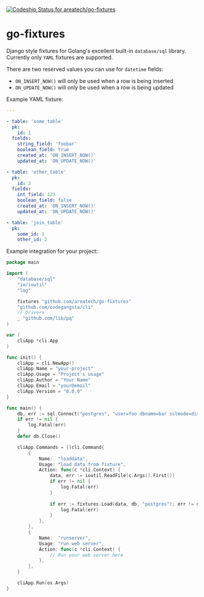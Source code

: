 [![Codeship Status for areatech/go-fixtures](https://codeship.com/projects/f196fa10-84fb-0133-c7be-429ee0939cc9/status?branch=master)](https://codeship.com/projects/122147)

# go-fixtures

Django style fixtures for Golang's excellent built-in `database/sql` library. Currently only `YAML` fixtures are supported.

There are two reserved values you can use for `datetime` fields:

* `ON_INSERT_NOW()` will only be used when a row is being inserted
* `ON_UPDATE_NOW()` will only be used when a row is being updated

Example YAML fixture:

```yaml
---

- table: 'some_table'
  pk:
    id: 1
  fields:
    string_field: 'foobar'
    boolean_field: true
    created_at: 'ON_INSERT_NOW()'
    updated_at: 'ON_UPDATE_NOW()'

- table: 'other_table'
  pk:
    id: 2
  fields:
    int_field: 123
    boolean_field: false
    created_at: 'ON_INSERT_NOW()'
    updated_at: 'ON_UPDATE_NOW()'

- table: 'join_table'
  pk:
    some_id: 1
    other_id: 2
```

Example integration for your project:

```go
package main

import (
	"database/sql"
	"io/ioutil"
	"log"

	fixtures "github.com/areatech/go-fixtures"
	"github.com/codegangsta/cli"
	// Drivers
	_ "github.com/lib/pq"
)

var (
	cliApp *cli.App
)

func init() {
	cliApp = cli.NewApp()
	cliApp.Name = "your-project"
	cliApp.Usage = "Project's usage"
	cliApp.Author = "Your Name"
	cliApp.Email = "your@email"
	cliApp.Version = "0.0.0"
}

func main() {
	db, err := sql.Connect("postgres", "user=foo dbname=bar sslmode=disable")
	if err != nil {
		log.Fatal(err)
	}
	defer db.Close()

	cliApp.Commands = []cli.Command{
		{
			Name:  "loaddata",
			Usage: "load data from fixture",
			Action: func(c *cli.Context) {
				data, err := ioutil.ReadFile(c.Args().First())
				if err != nil {
					log.Fatal(err)
				}
				
				if err := fixtures.Load(data, db, "postgres"); err != nil {
					log.Fatal(err)
				}
			},
		},
		{
			Name:  "runserver",
			Usage: "run web server",
			Action: func(c *cli.Context) {
				// Run your web server here
			},
		},
	}

	cliApp.Run(os.Args)
}
```
